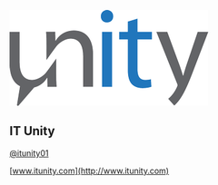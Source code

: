 ![IT Unity](shared/itunity.png)

IT Unity
--------

[@itunity01](http://www.twitter.com/itunity01)

[www.itunity.com](http://www.itunity.com)